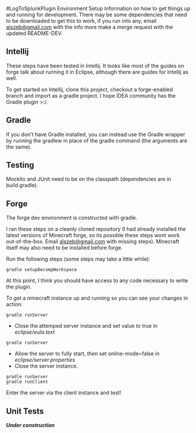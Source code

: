 #LogToSplunkPlugin Environment Setup
Information on how to get things up and running for development.  There may be some dependencies that
need to be downloaded to get this to work, if you run into any, email alszeb@gmail.com with the
info more make a merge request with the updated README-DEV.

## Intellij
These steps have been tested in Intellij.  It looks like most of the guides on forge talk about
running it in Eclipse, although there are guides for Intellij as well. 

To get started on Intellij, clone this project, checkout a forge-enabled branch and import
as a gradle project. I hope IDEA community has the Gradle plugin >:/.

## Gradle
If you don't have Gradle installed, you can instead use the Gradle wrapper by running
the gradlew in place of the gradle command (the arguments are the same).

## Testing
Mockito and JUnit need to be on the classpath (dependencies are in build.gradle).

## Forge
The forge dev environment is constructed with gradle.  

I ran these steps on a cleanly cloned repository (I had already installed the latest
versions of Minecraft forge, so its possible these steps wont work out-of-the-box. 
Email alszeb@gmail.com with missing steps). Minecraft itself may also need to be installed
before forge.

Run the following steps (some steps may take a little while):
``` 
gradle setupDecompWorkspace
```
At this point, I think you should have access to any code necessary to write the plugin.

To get a minecraft instance up and running so you can see your changes in action:

```
gradle runServer
```

- Close the attemped server instance and set value to true in *eclipse/eula.text*

```
gradle runServer
```

- Allow the server to fully start, then set online-mode=false in *eclipse/server.properties*
- Close the server instance.

```
gradle runServer
gradle runClient
```

Enter the server via the client instance and test!

## Unit Tests

***Under construction***
